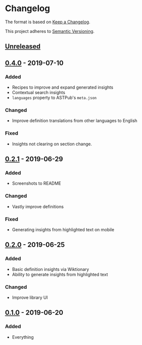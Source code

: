 # Changelog

The format is based on [Keep a Changelog](https://keepachangelog.com/en/1.0.0).

This project adheres to [Semantic Versioning](https://semver.org).

## [Unreleased]

## [0.4.0] - 2019-07-10

### Added

- Recipes to improve and expand generated insights
- Contextual search insights
- `languages` property to ASTPub's `meta.json`

### Changed

- Improve definition translations from other languages to English

### Fixed

- Insights not clearing on section change.

## [0.2.1] - 2019-06-29

### Added

- Screenshots to README

### Changed

- Vastly improve definitions

### Fixed

- Generating insights from highlighted text on mobile

## [0.2.0] - 2019-06-25

### Added

- Basic definition insights via Wiktionary
- Ability to generate insights from highlighted text

### Changed

- Improve library UI

## [0.1.0] - 2019-06-20

### Added

- Everything

[unreleased]: https://github.com/Xyfir/illuminsight/compare/0.4.0...HEAD
[0.4.0]: https://github.com/Xyfir/illuminsight/releases/tag/0.2.1...0.4.0
[0.2.1]: https://github.com/Xyfir/illuminsight/releases/tag/0.2.0...0.2.1
[0.2.0]: https://github.com/Xyfir/illuminsight/releases/tag/0.1.0...0.2.0
[0.1.0]: https://github.com/Xyfir/illuminsight/releases/tag/0.1.0
